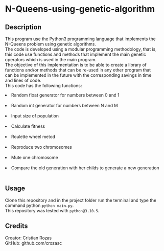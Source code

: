 # N-Queens-using-genetic-algorithm

## Description

This program use the Python3 programming language that implements the N-Queens problem using genetic algorithms.<br>
The code is developed using a modular programming methodology, that is, this code use functions and methods that implement the main
genetic operators which is used in the main program.<br>
The objective of this implementation is to be able to create a library of functions and/or methods that can be re-used in any other program that can be implemented in the future with the corresponding savings in time and lines of code.<br>
This code has the following functions:<br>
<li>Random float generator for numbers between 0 and 1</li><br>
<li>Random int generator for numbers between N and M</li><br>
<li>Input size of population</li><br>
<li>Calculate fitness</li><br>
<li>Roulette wheel metod</li><br>
<li>Reproduce two chromosomes</li><br>
<li>Mute one chromosome</li><br>
<li>Compare the old generation with her childs to generate a new generation</li><br>

## Usage

Clone this repository and in the project folder run the terminal and type the command python `python main.py`.<br>
This repository was tested with `python@3.10.5`.

## Credits

Creator: Cristian Rozas <br>
GitHub: github.com/crozasc
